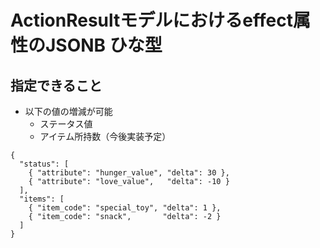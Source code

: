 # ActionResultモデルにおけるeffect属性のJSONB ひな型

## 指定できること
- 以下の値の増減が可能
  - ステータス値
  - アイテム所持数（今後実装予定）

```
{
  "status": [
    { "attribute": "hunger_value", "delta": 30 },
    { "attribute": "love_value",   "delta": -10 }
  ],
  "items": [
    { "item_code": "special_toy", "delta": 1 },
    { "item_code": "snack",       "delta": -2 }
  ]
}
